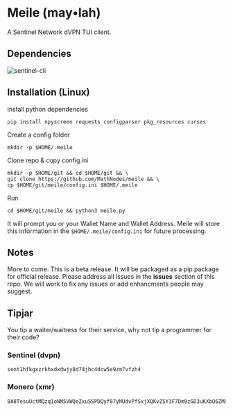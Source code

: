 # Meile (may•lah)
A Sentinel Network dVPN TUI client. 

## Dependencies
![sentinel-cli](https://github.com/sentinel-official/cli-client)

## Installation (Linux)

Install python dependencies
```shell
pip install npyscreen requests configparser pkg_resources curses
```

Create a config folder
```shell
mkdir -p $HOME/.meile
```

Clone repo & copy config.ini
```shell
mkdir -p $HOME/git && cd $HOME/git && \ 
git clone https://github.com/MathNodes/meile && \
cp $HOME/git/meile/config.ini $HOME/.meile
```

Run
```shell
cd $HOME/git/meile && python3 meile.py
```

It will prompt you or your Wallet Name and Wallet Address. 
Meile will store this information in the `$HOME/.meile/config.ini` for future processing.

## Notes
More to come. This is a beta release. It will be packaged as a pip package for official release. Please address all issues in the **issues** section of this repo. We will work
to fix any issues or add enhancments people may suggest. 

## Tipjar
You tip a waiter/waitress for their service, why not tip a programmer for their code?

### Sentinel (dvpn)
```shell
sent1hfkgxzrkhxdxdwjy8d74jhc4dcw5e9zm7vfzh4
```

### Monero (xmr)
```shell
8A8TesuUctMQzq1oNM5VWQeZxu5SPDQyf87yMUdvPfSxjXQKvZSY3F7Dm9zGD3uKXbQ6ZMXGRydyQAGGQvBSfeVZBtJxh8A
```




